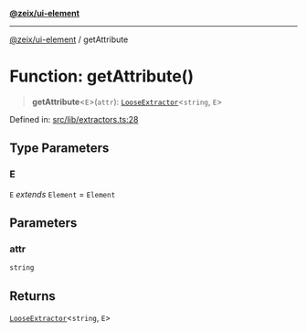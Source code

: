 [**@zeix/ui-element**](../README.md)

***

[@zeix/ui-element](../globals.md) / getAttribute

# Function: getAttribute()

> **getAttribute**\<`E`\>(`attr`): [`LooseExtractor`](../type-aliases/LooseExtractor.md)\<`string`, `E`\>

Defined in: [src/lib/extractors.ts:28](https://github.com/zeixcom/ui-element/blob/bc5efd047a1ae7f13c4c9861e40f8a1b07b7e003/src/lib/extractors.ts#L28)

## Type Parameters

### E

`E` *extends* `Element` = `Element`

## Parameters

### attr

`string`

## Returns

[`LooseExtractor`](../type-aliases/LooseExtractor.md)\<`string`, `E`\>
